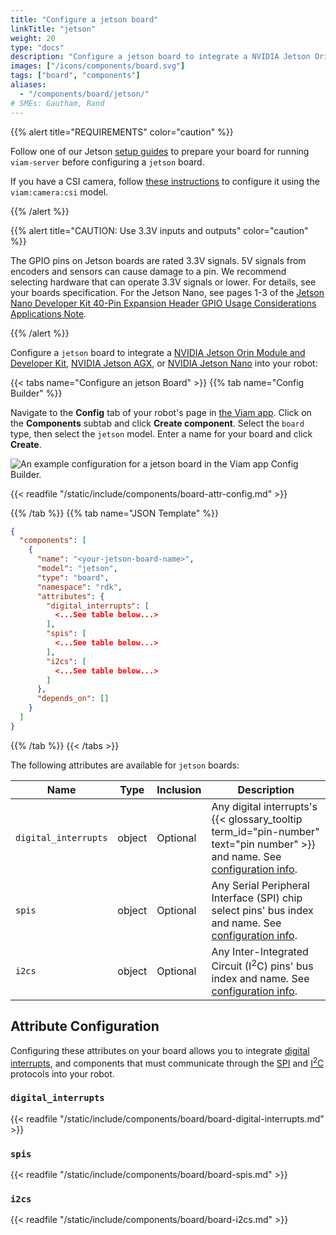 ```yaml
---
title: "Configure a jetson board"
linkTitle: "jetson"
weight: 20
type: "docs"
description: "Configure a jetson board to integrate a NVIDIA Jetson Orin Module and Developer Kit, NVIDIA Jetson AGX, or NVIDIA Jetson Nano into your robot."
images: ["/icons/components/board.svg"]
tags: ["board", "components"]
aliases:
  - "/components/board/jetson/"
# SMEs: Gautham, Rand
---
```


{{% alert title="REQUIREMENTS" color="caution" %}}

Follow one of our Jetson [setup guides](/get-started/installation/) to prepare your board for running `viam-server` before configuring a `jetson` board.

If you have a CSI camera, follow [these instructions](/registry/examples/csi/) to configure it using the `viam:camera:csi` model.

{{% /alert %}}

{{% alert title="CAUTION: Use 3.3V inputs and outputs" color="caution" %}}

The GPIO pins on Jetson boards are rated 3.3V signals. 5V signals from encoders and sensors can cause damage to a pin. We recommend selecting hardware that can operate 3.3V signals or lower. For details, see your boards specification. For the Jetson Nano, see pages 1-3 of the [Jetson Nano Developer Kit 40-Pin Expansion Header GPIO Usage Considerations Applications Note](https://developer.nvidia.com/jetson-nano-developer-kit-40-pin-expansion-header-gpio-usage-considerations-applications-note).

{{% /alert %}}

Configure a `jetson` board to integrate a [NVIDIA Jetson Orin Module and Developer Kit](https://www.nvidia.com/en-us/autonomous-machines/embedded-systems/jetson-orin/), [NVIDIA Jetson AGX](https://www.nvidia.com/en-us/autonomous-machines/embedded-systems/jetson-agx-xavier/), or [NVIDIA Jetson Nano](https://www.nvidia.com/en-us/autonomous-machines/embedded-systems/jetson-nano/) into your robot:

{{< tabs name="Configure an jetson Board" >}}
{{% tab name="Config Builder" %}}

Navigate to the **Config** tab of your robot's page in [the Viam app](https://app.viam.com).
Click on the **Components** subtab and click **Create component**.
Select the `board` type, then select the `jetson` model.
Enter a name for your board and click **Create**.

![An example configuration for a jetson board in the Viam app Config Builder.](/components/board/jetson-ui-config.png)

{{< readfile "/static/include/components/board-attr-config.md" >}}

{{% /tab %}}
{{% tab name="JSON Template" %}}

```json {class="line-numbers linkable-line-numbers"}
{
  "components": [
    {
      "name": "<your-jetson-board-name>",
      "model": "jetson",
      "type": "board",
      "namespace": "rdk",
      "attributes": {
        "digital_interrupts": [
          <...See table below...>
        ],
        "spis": [
          <...See table below...>
        ],
        "i2cs": [
          <...See table below...>
        ]
      },
      "depends_on": []
    }
  ]
}
```

{{% /tab %}}
{{< /tabs >}}

The following attributes are available for `jetson` boards:

<!-- prettier-ignore -->
| Name | Type | Inclusion | Description |
| ---- | ---- | --------- | ----------- |
| `digital_interrupts` | object | Optional | Any digital interrupts's {{< glossary_tooltip term_id="pin-number" text="pin number" >}} and name. See [configuration info](#digital_interrupts). |
| `spis` | object | Optional | Any Serial Peripheral Interface (SPI) chip select pins' bus index and name. See [configuration info](#spis). |
| `i2cs` | object | Optional | Any Inter-Integrated Circuit (I<sup>2</sup>C) pins' bus index and name. See [configuration info](#i2cs). |

## Attribute Configuration

Configuring these attributes on your board allows you to integrate [digital interrupts](#digital_interrupts), and components that must communicate through the [SPI](#spis) and [I<sup>2</sup>C](#i2cs) protocols into your robot.

### `digital_interrupts`

{{< readfile "/static/include/components/board/board-digital-interrupts.md" >}}

### `spis`

{{< readfile "/static/include/components/board/board-spis.md" >}}

### `i2cs`

{{< readfile "/static/include/components/board/board-i2cs.md" >}}

